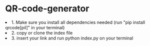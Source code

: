 # QR-code-generator
<li>1. Make sure you install all dependencies needed (run "pip install qrcode[pil]" in your terminal)</li>
<li>2. copy or clone the index file</li>
<li>3. insert your link and run python index.py on your terminal</li>
